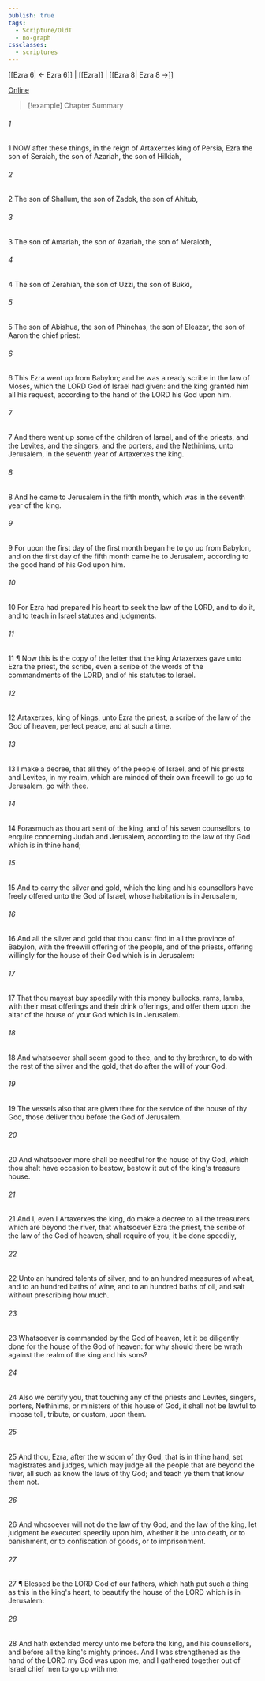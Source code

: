 ```yaml
---
publish: true
tags:
  - Scripture/OldT
  - no-graph
cssclasses:
  - scriptures
---
```

[[Ezra 6| ← Ezra 6]] | [[Ezra]] | [[Ezra 8| Ezra 8 →]]

[Online](https://churchofjesuschrist.org/study/scriptures/ot/ezra/7?lang=eng)

>[!example] Chapter Summary
>
###### 1
1 NOW after these things, in the reign of Artaxerxes king of Persia, Ezra the son of Seraiah, the son of Azariah, the son of Hilkiah,
###### 2
2 The son of Shallum, the son of Zadok, the son of Ahitub,
###### 3
3 The son of Amariah, the son of Azariah, the son of Meraioth,
###### 4
4 The son of Zerahiah, the son of Uzzi, the son of Bukki,
###### 5
5 The son of Abishua, the son of Phinehas, the son of Eleazar, the son of Aaron the chief priest:
###### 6
6 This Ezra went up from Babylon; and he was a ready scribe in the law of Moses, which the LORD God of Israel had given: and the king granted him all his request, according to the hand of the LORD his God upon him.
###### 7
7 And there went up some of the children of Israel, and of the priests, and the Levites, and the singers, and the porters, and the Nethinims, unto Jerusalem, in the seventh year of Artaxerxes the king.
###### 8
8 And he came to Jerusalem in the fifth month, which was in the seventh year of the king.
###### 9
9 For upon the first day of the first month began he to go up from Babylon, and on the first day of the fifth month came he to Jerusalem, according to the good hand of his God upon him.
###### 10
10 For Ezra had prepared his heart to seek the law of the LORD, and to do it, and to teach in Israel statutes and judgments.
###### 11
11 ¶ Now this is the copy of the letter that the king Artaxerxes gave unto Ezra the priest, the scribe, even a scribe of the words of the commandments of the LORD, and of his statutes to Israel.
###### 12
12 Artaxerxes, king of kings, unto Ezra the priest, a scribe of the law of the God of heaven, perfect peace, and at such a time.
###### 13
13 I make a decree, that all they of the people of Israel, and of his priests and Levites, in my realm, which are minded of their own freewill to go up to Jerusalem, go with thee.
###### 14
14 Forasmuch as thou art sent of the king, and of his seven counsellors, to enquire concerning Judah and Jerusalem, according to the law of thy God which is in thine hand;
###### 15
15 And to carry the silver and gold, which the king and his counsellors have freely offered unto the God of Israel, whose habitation is in Jerusalem,
###### 16
16 And all the silver and gold that thou canst find in all the province of Babylon, with the freewill offering of the people, and of the priests, offering willingly for the house of their God which is in Jerusalem:
###### 17
17 That thou mayest buy speedily with this money bullocks, rams, lambs, with their meat offerings and their drink offerings, and offer them upon the altar of the house of your God which is in Jerusalem.
###### 18
18 And whatsoever shall seem good to thee, and to thy brethren, to do with the rest of the silver and the gold, that do after the will of your God.
###### 19
19 The vessels also that are given thee for the service of the house of thy God, those deliver thou before the God of Jerusalem.
###### 20
20 And whatsoever more shall be needful for the house of thy God, which thou shalt have occasion to bestow, bestow it out of the king's treasure house.
###### 21
21 And I, even I Artaxerxes the king, do make a decree to all the treasurers which are beyond the river, that whatsoever Ezra the priest, the scribe of the law of the God of heaven, shall require of you, it be done speedily,
###### 22
22 Unto an hundred talents of silver, and to an hundred measures of wheat, and to an hundred baths of wine, and to an hundred baths of oil, and salt without prescribing how much.
###### 23
23 Whatsoever is commanded by the God of heaven, let it be diligently done for the house of the God of heaven: for why should there be wrath against the realm of the king and his sons?
###### 24
24 Also we certify you, that touching any of the priests and Levites, singers, porters, Nethinims, or ministers of this house of God, it shall not be lawful to impose toll, tribute, or custom, upon them.
###### 25
25 And thou, Ezra, after the wisdom of thy God, that is in thine hand, set magistrates and judges, which may judge all the people that are beyond the river, all such as know the laws of thy God; and teach ye them that know them not.
###### 26
26 And whosoever will not do the law of thy God, and the law of the king, let judgment be executed speedily upon him, whether it be unto death, or to banishment, or to confiscation of goods, or to imprisonment.
###### 27
27 ¶ Blessed be the LORD God of our fathers, which hath put such a thing as this in the king's heart, to beautify the house of the LORD which is in Jerusalem:
###### 28
28 And hath extended mercy unto me before the king, and his counsellors, and before all the king's mighty princes.  And I was strengthened as the hand of the LORD my God was upon me, and I gathered together out of Israel chief men to go up with me.



